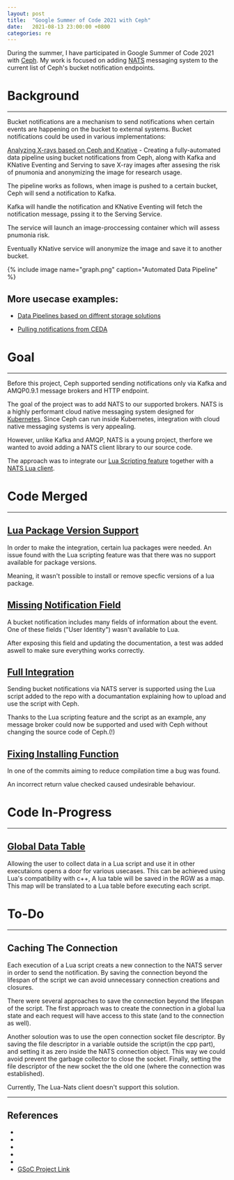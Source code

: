 ```yaml
---
layout: post
title:  "Google Summer of Code 2021 with Ceph"
date:   2021-08-13 23:00:00 +0800
categories: re
---
```

During the summer, I have participated in Google Summer of Code 2021 with [Ceph](https://ceph.io/en/).
My work is focused on adding [NATS](https://nats.io/) messaging system to the current list of Ceph's
bucket notification endpoints.

# Background
----
Bucket notifications are a mechanism to send notifications when certain events are
happening on the bucket to external systems. Bucket notifications could be used in various
implementations:

[Analyzing X-rays based on Ceph and Knative](https://knative.dev/docs/) - Creating a fully-automated data
pipeline using bucket notifications from Ceph, along with Kafka and KNative Eventing and
Serving to save X-ray images after assesing the risk of pnumonia and anonymizing the
image for research usage.

The pipeline works as follows, when image is pushed to a certain bucket, Ceph will send a notification to Kafka.

Kafka will handle the notification and KNative Eventing will fetch the notification
message, pssing it to the Serving Service.

The service will launch an image-proccessing container which will assess pnumonia risk.

Eventually KNative service will anonymize the image and save it to another bucket.

{% include image name="graph.png" caption="Automated Data Pipeline" %}

## More usecase examples:
* [Data Pipelines based on diffrent storage solutions](https://www.youtube.com/watch?v=ZK510prml8o&ab_channel=CNCF%5BCloudNativeComputingFoundation%5D)

* [Pulling notifications from CEDA](https://fosdem.org/2021/schedule/event/sds_ceph_rgw_serverless/) 

# Goal
----
Before this project, Ceph supported sending notifications only via Kafka and AMQP0.9.1
message brokers and HTTP endpoint.

The goal of the project was to add NATS to our supported brokers. NATS is a highly
performant cloud native messaging system designed for [Kubernetes](https://kubernetes.io/). 
Since Ceph can run inside Kubernetes, integration with cloud native messaging systems is
very appealing.

However, unlike Kafka and AMQP, NATS is a young project, therfore we wanted to avoid adding
a NATS client library to our source code.

The approach was to integrate our [Lua Scripting feature](https://docs.ceph.com/en/latest/radosgw/lua-scripting/) together with a [NATS Lua
client](https://github.com/DawnAngel/lua-nats).

# Code Merged
----
## [Lua Package Version Support](https://github.com/ceph/ceph/pull/41927)

In order to make the integration, certain lua packages were needed. An issue found with the
Lua scripting feature was that there was no support available for package versions.

Meaning, it wasn't possible to install or remove specfic versions of a lua package.


## [Missing Notification Field](https://github.com/ceph/ceph/pull/42102)

A bucket notification includes many fields of information about the event. One of these
fields ("User Identity") wasn't available to Lua.

After exposing this field and updating the documentation, a test was added aswell to make
sure everything works correctly.

## [Full Integration](https://github.com/ceph/ceph/pull/42169)

Sending bucket notifications via NATS server is supported using the Lua script added to
the repo with a documantation explaining how to upload and use the script with Ceph.

Thanks to the Lua scripting feature and the script as an example, any message broker could
now be supported and used with Ceph without changing the source code of Ceph.(!)

## [Fixing Installing Function](https://github.com/ceph/ceph/pull/42739)

In one of the commits aiming to reduce compilation time a bug was found.

An incorrect return value checked caused undesirable behaviour.

#  Code In-Progress
----
## [Global Data Table](https://github.com/ceph/ceph/pull/42779)


Allowing the user to collect data in a Lua script and use it in other executaions opens
a door for various usecases. This can be achieved using Lua's compatibility with c++,
  A lua table will be saved in the RGW as a map. This map will be translated to a Lua
  table before executing each script.

# To-Do
----
## Caching The Connection

Each execution of a Lua script creats a new connection to the NATS server in order to send
the notification. By saving the connection beyond the lifespan of the script we can avoid unnecessary connection creations and closures.

There were several approaches to save the connection beyond the lifespan of the script.
The first approach was to create the connection in a global lua state and each request will have access to this state (and to the connection
as well). 

Another soloution was to use the open connection socket file descriptor. By saving the file descriptor in a variable outside the script(in the cpp part),
and setting it as zero inside the NATS connection object.
This way we could avoid prevent the garbage collector to close the socket. Finally, setting the file
descriptor of the new socket the the old one (where the connection was established).

Currently, The Lua-Nats client doesn't support this solution. 

----
## References

- [^1]: [Lua Package Version Support](https://github.com/ceph/ceph/pull/41927)

- [^2]:[Missing Notification Field](https://github.com/ceph/ceph/pull/42102)

- [^3]: [Full Integration](https://github.com/ceph/ceph/pull/42169)

- [^4]: [Fixing Installing Function](https://github.com/ceph/ceph/pull/42739)

- [^5]: [Global Data Table]((https://github.com/ceph/ceph/pull/42779)

- [GSoC Project Link](https://summerofcode.withgoogle.com/projects/#4847082420043776)
